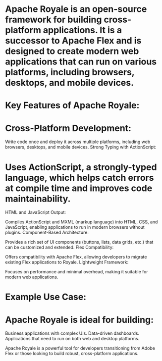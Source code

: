 # Apache Royale is an open-source framework for building cross-platform applications. It is a successor to Apache Flex and is designed to create modern web applications that can run on various platforms, including browsers, desktops, and mobile devices.

# Key Features of Apache Royale:
  # Cross-Platform Development:

  Write code once and deploy it across multiple platforms, including web browsers, desktops, and mobile devices.
  Strong Typing with ActionScript:

  # Uses ActionScript, a strongly-typed language, which helps catch errors at compile time and improves code  maintainability.
  HTML and JavaScript Output:

Compiles ActionScript and MXML (markup language) into HTML, CSS, and JavaScript, enabling applications to run in modern browsers without plugins.
Component-Based Architecture:

Provides a rich set of UI components (buttons, lists, data grids, etc.) that can be customized and extended.
Flex Compatibility:

Offers compatibility with Apache Flex, allowing developers to migrate existing Flex applications to Royale.
Lightweight Framework:

Focuses on performance and minimal overhead, making it suitable for modern web applications.

# Example Use Case:
  # Apache Royale is ideal for building:

  Business applications with complex UIs.
  Data-driven dashboards.
  Applications that need to run on both web and desktop platforms.

Apache Royale is a powerful tool for developers transitioning from Adobe Flex or those looking to build robust, cross-platform applications.
